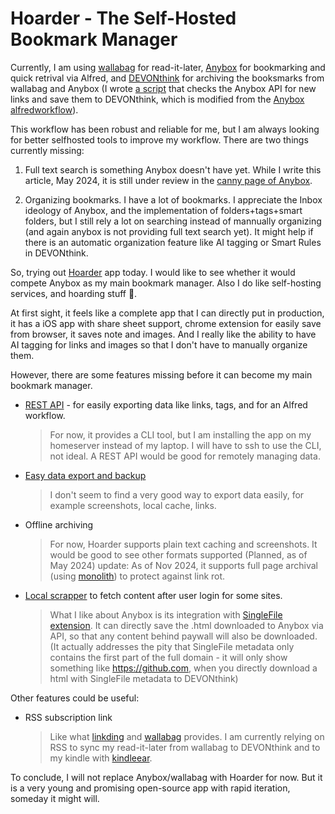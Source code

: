 # Hoarder - The Self-Hosted Bookmark Manager

Currently, I am using [wallabag](https://wallabag.org/) for read-it-later, [Anybox](https://anybox.app/) for bookmarking and quick retrival via Alfred, and [DEVONthink](https://www.devontechnologies.com/apps/devonthink) for archiving the booksmarks from wallabag and Anybox (I wrote [a script](https://github.com/yinan-c/Anybox-sync-Devonthink/blob/main/anybox_to_devonthink.py) that checks the Anybox API for new links and save them to DEVONthink, which is modified from the [Anybox alfredworkflow](https://alfred.app/workflows/anybox/anybox/)).

This workflow has been robust and reliable for me, but I am always looking for better selfhosted tools to improve my workflow. There are two things currently missing:

1. Full text search is something Anybox doesn't have yet. While I write this article, May 2024, it is still under review in the [canny page of Anybox](https://anybox.canny.io/feature-requests/p/full-text-search).

2. Organizing bookmarks. I have a lot of bookmarks. I appreciate the Inbox ideology of Anybox, and the implementation of folders+tags+smart folders, but I still rely a lot on searching instead of mannually organizing (and again anybox is not providing full text search yet). It might help if there is an automatic organization feature like AI tagging or Smart Rules in DEVONthink.

So, trying out [Hoarder](https://github.com/hoarder-app/hoarder) app today. I would like to see whether it would compete Anybox as my main bookmark manager. Also I do like self-hosting services, and hoarding stuff 🤭.

At first sight, it feels like a complete app that I can directly put in production, it has a iOS app with share sheet support, chrome extension for easily save from browser, it saves note and images. And I really like the ability to have AI tagging for links and images so that I don't have to manually organize them. 

However, there are some features missing before it can become my main bookmark manager. 

- [REST API](https://github.com/hoarder-app/hoarder/issues/43) - for easily exporting data like links, tags, and for an Alfred workflow.
  > For now, it provides a CLI tool, but I am installing the app on my homeserver instead of my laptop. I will have to ssh to use the CLI, not ideal. A REST API would be good for remotely managing data.
- [Easy data export and backup](https://github.com/hoarder-app/hoarder/issues/75)
  >I don't seem to find a very good way to export data easily, for example screenshots, local cache, links.
- Offline archiving
  >For now, Hoarder supports plain text caching and screenshots. It would be good to see other formats supported (Planned, as of May 2024)
  update: As of Nov 2024, it supports full page archival (using [monolith](https://github.com/Y2Z/monolith)) to protect against link rot.
- [Local scrapper](https://github.com/hoarder-app/hoarder/issues/172) to fetch content after user login for some sites.
  >What I like about Anybox is its integration with [SingleFile extension](https://github.com/gildas-lormeau/SingleFile). It can directly save the .html downloaded to Anybox via API, so that any content behind paywall will also be downloaded. 
  >(It actually addresses the pity that SingleFile metadata only contains the first part of the full domain - it will only show something like https://github.com, when you directly download a  html with SingleFile metadata to DEVONthink)

Other features could be useful:
- RSS subscription link
  >Like what [linkding](https://github.com/sissbruecker/linkding) and [wallabag](https://wallabag.org/) provides. I am currently relying on RSS to sync my read-it-later from wallabag to DEVONthink and to my kindle with [kindleear](https://github.com/cdhigh/kindleear).

To conclude, I will not replace Anybox/wallabag with Hoarder for now. But it is a very young and promising open-source app with rapid iteration, someday it might will.